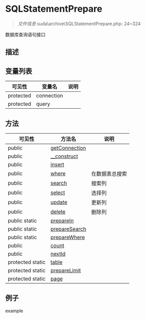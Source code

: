 #  SQLStatementPrepare 

> *文件信息* suda\archive\SQLStatementPrepare.php: 24~324


数据库查询语句接口


## 描述




 
## 变量列表
| 可见性 |  变量名   | 说明 |
|--------|----|------|
 | protected    | connection | | 
 | protected    | query | | 
## 方法

 
| 可见性 | 方法名 | 说明 |
|--------|-------|------|
 |  public  |[getConnection](SQLStatementPrepare/getConnection.md) |  |
 |  public  |[__construct](SQLStatementPrepare/__construct.md) |  |
 |  public  |[insert](SQLStatementPrepare/insert.md) |  |
 |  public  |[where](SQLStatementPrepare/where.md) | 在数据表总搜索 |
 |  public  |[search](SQLStatementPrepare/search.md) | 搜索列 |
 |  public  |[select](SQLStatementPrepare/select.md) | 选择列 |
 |  public  |[update](SQLStatementPrepare/update.md) | 更新列 |
 |  public  |[delete](SQLStatementPrepare/delete.md) | 删除列 |
 |  public  static|[prepareIn](SQLStatementPrepare/prepareIn.md) |  |
 |  public  static|[prepareSearch](SQLStatementPrepare/prepareSearch.md) |  |
 |  public  static|[prepareWhere](SQLStatementPrepare/prepareWhere.md) |  |
 |  public  |[count](SQLStatementPrepare/count.md) |  |
 |  public  |[nextId](SQLStatementPrepare/nextId.md) |  |
 |  protected  static|[table](SQLStatementPrepare/table.md) |  |
 |  protected  static|[prepareLimit](SQLStatementPrepare/prepareLimit.md) |  |
 |  protected  static|[page](SQLStatementPrepare/page.md) |  |
## 例子

example